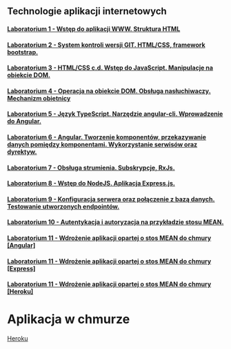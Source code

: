 ## Technologie aplikacji internetowych
#### [Laboratorium 1 - Wstęp do aplikacji WWW. Struktura HTML](https://github.com/mateuszjanczak/tai_lab/tree/lab01)
#### [Laboratorium 2 - System kontroli wersji GIT. HTML/CSS, framework bootstrap.](https://github.com/mateuszjanczak/tai_lab/tree/lab02)
#### [Laboratorium 3 - HTML/CSS c.d. Wstęp do JavaScript. Manipulacje na obiekcie DOM.](https://github.com/mateuszjanczak/tai_lab/tree/lab03)
#### [Laboratorium 4 - Operacja na obiekcie DOM. Obsługa nasłuchiwaczy. Mechanizm obietnicy](https://github.com/mateuszjanczak/tai_lab/tree/lab04)
#### [Laboratorium 5 - Język TypeScript. Narzędzie angular-cli. Wprowadzenie do Angular.](https://github.com/mateuszjanczak/tai_lab/tree/lab05-08)
#### [Laboratorium 6 - Angular. Tworzenie komponentów, przekazywanie danych pomiędzy komponentami. Wykorzystanie serwisów oraz dyrektyw.](https://github.com/mateuszjanczak/tai_lab/tree/lab05-08)
#### [Laboratorium 7 - Obsługa strumienia. Subskrypcje, RxJs.](https://github.com/mateuszjanczak/tai_lab/tree/lab05-08)
#### [Laboratorium 8 - Wstęp do NodeJS. Aplikacja Express.js.](https://github.com/mateuszjanczak/tai_lab/tree/lab05-08)
#### [Laboratorium 9 - Konfiguracja serwera oraz połączenie z bazą danych. Testowanie utworzonych endpointów.](https://github.com/mateuszjanczak/tai_lab/tree/lab09-10)
#### [Laboratorium 10 - Autentykacja i autoryzacja na przykładzie stosu MEAN.](https://github.com/mateuszjanczak/tai_lab/tree/lab09-10)
#### [Laboratorium 11 - Wdrożenie aplikacji opartej o stos MEAN do chmury [Angular]](https://github.com/mateuszjanczak/tai_lab/tree/lab11-angular)
#### [Laboratorium 11 - Wdrożenie aplikacji opartej o stos MEAN do chmury [Express]](https://github.com/mateuszjanczak/tai_lab/tree/lab11-express)
#### [Laboratorium 11 - Wdrożenie aplikacji opartej o stos MEAN do chmury [Heroku]](https://github.com/mateuszjanczak/tai_lab/tree/lab11-heroku)

# Aplikacja w chmurze
[Heroku](https://tai-mj.herokuapp.com/)
